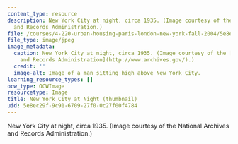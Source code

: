 ```yaml
---
content_type: resource
description: New York City at night, circa 1935. (Image courtesy of the National Archives
  and Records Administration.)
file: /courses/4-220-urban-housing-paris-london-new-york-fall-2004/5e8ec29f9c91670927f00c27f00f4784_4-220f04-th.jpg
file_type: image/jpeg
image_metadata:
  caption: New York City at night, circa 1935. (Image courtesy of the [National Archives
    and Records Administration](http://www.archives.gov/).)
  credit: ''
  image-alt: Image of a man sitting high above New York City.
learning_resource_types: []
ocw_type: OCWImage
resourcetype: Image
title: New York City at Night (thumbnail)
uid: 5e8ec29f-9c91-6709-27f0-0c27f00f4784
---
```

New York City at night, circa 1935. (Image courtesy of the National Archives and Records Administration.)

